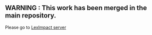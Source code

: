 
## WARNING : This work has been merged in the main repository.

Please go to [LexImpact server](https://github.com/leximpact/leximpact-server/blob/master/docker/README.md)
